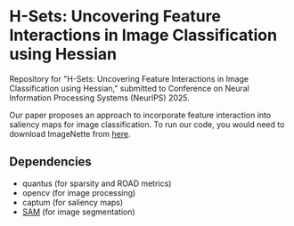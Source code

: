 # H-Sets: Uncovering Feature Interactions in Image Classification using Hessian

Repository for "H-Sets: Uncovering Feature Interactions in Image Classification using Hessian," submitted to Conference on Neural Information Processing Systems (NeurIPS) 2025. 

Our paper proposes an approach to incorporate feature interaction into saliency maps for image classification. To run our code, you would need to download ImageNette from [here](https://github.com/fastai/imagenette).

## Dependencies
 - quantus (for sparsity and ROAD metrics)
 - opencv (for image processing)
 - captum (for saliency maps)
 - [SAM](https://github.com/facebookresearch/segment-anything.git) (for image segmentation)

